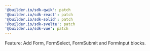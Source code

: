 ```yaml
---
'@builder.io/sdk-qwik': patch
'@builder.io/sdk-react': patch
'@builder.io/sdk-solid': patch
'@builder.io/sdk-svelte': patch
'@builder.io/sdk-vue': patch
---
```


Feature: Add Form, FormSelect, FormSubmit and FormInput blocks.
